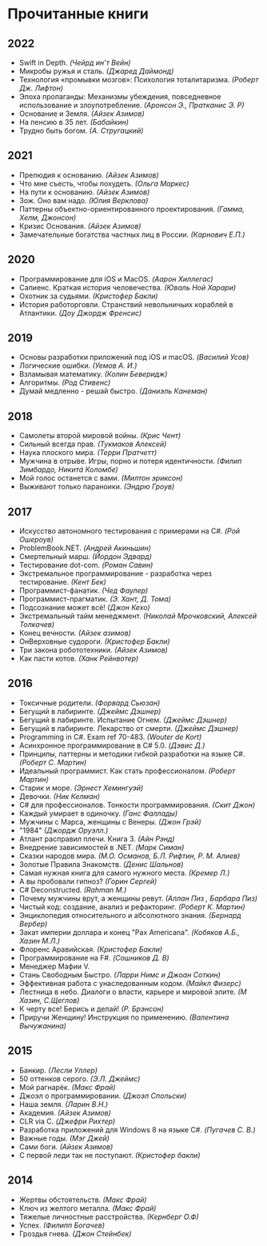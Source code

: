 # Прочитанные книги

## 2022
- Swift in Depth. *(Чейрд ин’т Вейн)*
- Микробы ружья и сталь. *(Джаред Даймонд)*
- Технология «промывки мозгов»: Психология тоталитаризма. *(Роберт Дж. Лифтон)*
- Эпоха пропаганды: Механизмы убеждения, повседневное использование и злоупотребление. *(Аронсон Э., Пратканис Э. Р)*
- Основание и Земля. *(Айзек Азимов)*
- На пенсию в 35 лет. *(Бабайкин)*
- Трудно быть богом. *(А. Стругацкий)*

## 2021
- Прелюдия к основанию. *(Айзек Азимов)*
- Что мне съесть, чтобы похудеть. *(Ольга Маркес)*
- На пути к основанию. *(Айзек Азимов)*
- Зож. Оно вам надо. *(Юлия Верклова)*
- Паттерны объектно-ориентированного проектирования. *(Гамма, Хелм, Джонсон)*
- Кризис Основания. *(Айзек Азимов)*
- Замечательные богатства частных лиц в России. *(Карнович Е.П.)*

## 2020
- Программирование для iOS и MacOS. *(Аарон Хиллегас)*
- Сапиенс. Краткая история человечества. *(Юваль Ной Харари)*
- Охотник за судьями. *(Кристофер Бакли)*
- История работорговли. Странствий невольничьих кораблей в Атлантики. *(Доу Джордж Френсис)*

## 2019
- Основы разработки приложений под iOS и macOS. *(Василий Усов)*
- Логические ошибки. *(Уемов А. И.)*
- Взламывая математику. *(Колин Беверидж)*
- Алгоритмы. *(Род Стивенс)*
- Думай медленно - решай быстро. *(Даниэль Канеман)*

## 2018
- Самолеты второй мировой войны. *(Крис Чент)*
- Сильный всегда прав. *(Тукмаков Алексей)*
- Наука плоского мира. *(Терри Пратчетт)*
- Мужчина в отрыве. Игры, порно и потеря идентичности. *(Филип Зимбардо, Никитá Коломбе)*
- Мой голос останется с вами. *(Милтон эриксон)*
- Выживают только параноики. *(Эндрю Гроув)*

## 2017
- Искусство автономного тестирования с примерами на C#. *(Рой Ошероув)*
- ProblemBook.NET. *(Андрей Акиньшин)*
- Смертельный марш. *(Йордон Эдвард)*
- Тестирование dot-com. *(Роман Савин)*
- Экстремальное программирование - разработка через тестирование. *(Кент Бек)*
- Программист-фанатик. *(Чед Фаулер)*
- Программист-прагматик. *(Э. Хант, Д. Тома)*
- Подсознание может всё! *(Джон Кехо)*
- Экстремальный тайм менеджмент. *(Николай Мрочковский, Алексей Толкачев)*
- Конец вечности. *(Айзек азимов)*
- ОнВерховные судороги. *(Кристофер Бакли)*
- Три закона робототехники. *(Айзек Азимов)*
- Как пасти котов. *(Ханк Рейнвотер)*

## 2016
- Токсичные родители. *(Форвард Сьюзан)*
- Бегущий в лабиринте. *(Джеймс Дэшнер)*
- Бегущий в лабиринте. Испытание Огнем. *(Джеймс Дэшнер)*
- Бегущий в лабиринте. Лекарство от смерти. *(Джеймс Дэшнер)*
- Programming in C#. Exam ref 70-483. *(Wouter de Kort)*
- Асинхронное программирование в C# 5.0. *(Дэвис Д.)*
- Принципы, паттерны и методики гибкой разработки на языке C#. *(Роберт С. Мартин)*
- Идеальный программист. Как стать профессионалом. *(Роберт Мартин)*
- Старик и море. *(Эрнест Хемингуэй)*
- Девочки. *(Ник Келман)*
- C# для профессионалов. Тонкости программирования. *(Скит Джон)*
- Каждый умирает в одиночку. *(Ганс Фаллады)*
- Мужчины с Марса, женщины с Венеры. *(Джон Грэй)*
- "1984" *(Джордж Оруэлл.)*
- Атлант расправил плечи. Книга 3. *(Айн Рэнд)*
- Внедрение зависимостей в .NET. *(Марк Симан)*
- Сказки народов мира. *(М.О. Османов, Б.Л. Рифтин, Р. М. Алиев)*
- Золотые Правила Знакомств. *(Денис Шальнов)*
- Самая нужная книга для самого нужного места. *(Кремер Л.)*
- А вы пробовали гипноз? *(Горин Сергей)*
- C# Deconstructed. *(Rahman M.)*
- Почему мужчины врут, а женщины ревут. *(Аллан Пиз , Барбара Пиз)*
- Чистый код: создание, анализ и рефакторинг. *(Роберт К. Мартин)*
- Энциклопедия относительного и абсолютного знания. *(Бернард Вербер)*
- Закат империи доллара и конец "Pax Americana". *(Кобяков А.Б., Хазин М.Л.)*
- Флоренс Аравийская. *(Кристофер Бакли)*
- Программирование на F#. *(Сошников Д. В)*
- Менеджер Мафии V.
- Стань Свободным Быстро. *(Ларри Нимс и Джоан Соткин)*
- Эффективная работа с унаследованным кодом. *(Майкл Физерс)*
- Лестница в небо. Диалоги о власти, карьере и мировой элите. *(М Хазин, С.Щеглов)*
- К черту все! Берись и делай! *(Р. Брэнсон)*
- Приручи Женщину! Инструкция по применению. *(Валентина Вычужанина)*

## 2015
- Банкир. *(Лесли Уллер)*
- 50 оттенков серого. *(Э.Л. Джеймс)*
- Мой рагнарёк. *(Макс Фрай)*
- Джоэл о программировании. *(Джоэл Спольски)*
- Наша земля. *(Ларин В.Н.)*
- Академия. *(Айзек Азимов)*
- CLR via C. *(Джефри Рихтер)*
- Разработка приложений для Windows 8 на языке C#. *(Пугачев С. В.)*
- Важные годы. *(Мэг Джей)*
- Сами боги. *(Айзек Азимов)*
- С первой леди так не поступают. *(Кристофер бакли)*

## 2014
- Жертвы обстоятельств. *(Макс Фрай)*
- Ключ из желтого металла. *(Макс Фрай)*
- Тяжелые личностные расстройства. *(Кернберг О.Ф)*
- Успех. *(Филипп Богачев)*
- Гроздья гнева. *(Джон Стейнбек)*
